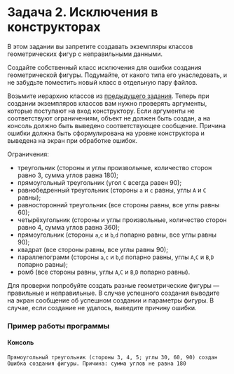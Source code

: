 # Задача 2. Исключения в конструкторах
В этом задании вы запретите создавать экземпляры классов геометрических фигур с неправильными данными.

Создайте собственный класс исключения для ошибки создания геометрической фигуры. Подумайте, от какого типа его унаследовать, и не забудьте поместить новый класс в отдельную пару файлов.

Возьмите иерархию классов из [предыдущего задания](../../Less_6/Task_3). Теперь при создании экземпляров классов вам нужно проверять аргументы, которые поступают на вход конструктору. Если аргументы не соответствуют ограничениям, объект не должен быть создан, а на консоль должно быть выведено соответствующее сообщение. Причина ошибки должна быть сформулирована на уровне конструктора и выведена на экран при обработке ошибок.

Ограничения:
- треугольник (стороны и углы произвольные, количество сторон равно 3, сумма углов равна 180);
- прямоугольный треугольник (угол `C` всегда равен 90);
- равнобедренный треугольник (стороны `a` и `c` равны, углы `A` и `C` равны);
- равносторонний треугольник (все стороны равны, все углы равны 60);
- четырёхугольник (стороны и углы произвольные, количество сторон равно 4, сумма углов равна 360);
- прямоугольник (стороны `a`,`c` и `b`,`d` попарно равны, все углы равны 90);
- квадрат (все стороны равны, все углы равны 90);
- параллелограмм (стороны `a`,`c` и `b`,`d` попарно равны, углы `A`,`C` и `B`,`D` попарно равны);
- ромб (все стороны равны, углы `A`,`C` и `B`,`D` попарно равны).

Для проверки попробуйте создать разные геометрические фигуры — правильные и неправильные. В случае успешного создания выводите на экран сообщение об успешном создании и параметры фигуры. В случае, если создание не удалось, выведите причину ошибки.

### Пример работы программы
#### Консоль
```
Прямоугольный треугольник (стороны 3, 4, 5; углы 30, 60, 90) создан
Ошибка создания фигуры. Причина: сумма углов не равна 180
```

